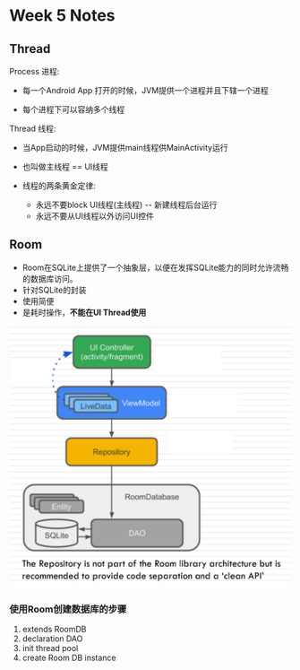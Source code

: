 # Week 5 Notes

## Thread

Process 进程:

- 每一个Android App 打开的时候，JVM提供一个进程并且下辖一个进程

- 每个进程下可以容纳多个线程

Thread 线程:

- 当App启动的时候，JVM提供main线程供MainActivity运行

- 也叫做主线程 == UI线程

- 线程的两条黄金定律:

  - 永远不要block UI线程(主线程) -- 新建线程后台运行
  - 永远不要从UI线程以外访问UI控件

## Room

- Room在SQLite上提供了一个抽象层，以便在发挥SQLite能力的同时允许流畅的数据库访问。
- 针对SQLite的封装
- 使用简便
- 是耗时操作，**不能在UI Thread使用**

![Room architecture](../Images/Room.png)

### 使用Room创建数据库的步骤

1. extends RoomDB
2. declaration DAO
3. init thread pool
4. create Room DB instance

